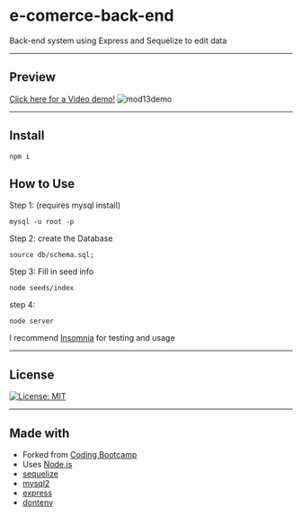 # e-comerce-back-end
Back-end system using Express and Sequelize to edit data
***

## Preview

[Click here for a Video demo!](https://www.youtube.com/watch?v=ND7LVlr3UkE)
![mod13demo](https://user-images.githubusercontent.com/98830462/169703058-51855c26-7ee2-4233-b43c-ec24e0b23b46.PNG)
***

## Install

```
npm i
```

## How to Use

Step 1: (requires mysql install)
```
mysql -u root -p
```

Step 2: create the Database
```
source db/schema.sql;
```

Step 3: Fill in seed info
```
node seeds/index
```

step 4: 
```
node server
```

I recommend [Insomnia](https://insomnia.rest/) for testing and usage
***

## License

[![License: MIT](https://img.shields.io/badge/License-MIT-blue.svg)](https://opensource.org/licenses/MIT)
***

## Made with

- Forked from [Coding Bootcamp](https://github.com/coding-boot-camp)
- Uses [Node.js](https://nodejs.org/en/)
- [sequelize](https://sequelize.org/)
- [mysql2](https://dev.mysql.com/doc/)
- [express](https://expressjs.com/)
- [dontenv](https://www.npmjs.com/package/dotenv)
